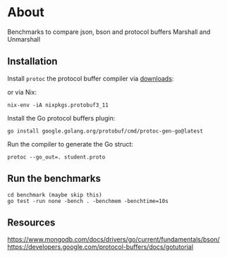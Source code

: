 # About

Benchmarks to compare json, bson and protocol buffers Marshall and Unmarshall

## Installation

Install `protoc` the protocol buffer compiler via [downloads](https://developers.google.com/protocol-buffers/docs/downloads):

or via Nix:

```shell
nix-env -iA nixpkgs.protobuf3_11
```

Install the Go protocol buffers plugin:

```shell
go install google.golang.org/protobuf/cmd/protoc-gen-go@latest
```

Run the compiler to generate the Go struct:

```shell
protoc --go_out=. student.proto 
```

## Run the benchmarks

```shell
cd benchmark (maybe skip this)
go test -run none -bench . -benchmem -benchtime=10s
```

## Resources
https://www.mongodb.com/docs/drivers/go/current/fundamentals/bson/
https://developers.google.com/protocol-buffers/docs/gotutorial

